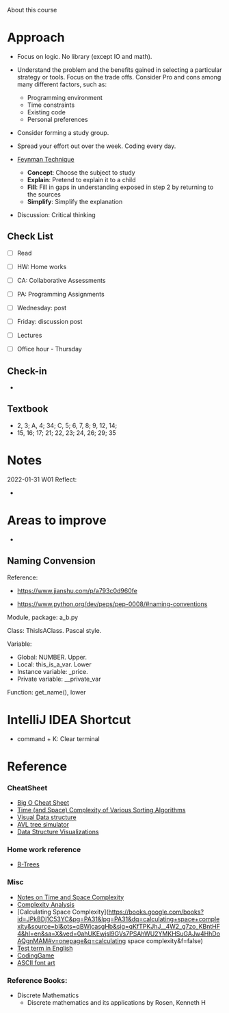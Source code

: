 About this course



# Approach

- Focus on logic. No library (except IO and math). 
- Understand the problem and the benefits gained in selecting a particular strategy or tools. Focus on the trade offs. Consider Pro and cons among many different factors, such as: 
  - Programming environment
  - Time constraints
  - Existing code
  - Personal preferences
- Consider forming a study group. 

- Spread your effort out over the week. Coding every day. 

- [Feynman Technique](https://en.wikipedia.org/wiki/Feynman_Technique)
  - **Concept**: Choose the subject to study
  - **Explain**: Pretend to explain it to a child
  - **Fill**: Fill in gaps in understanding exposed in step 2 by returning to the sources
  - **Simplify**: Simplify the explanation
- Discussion: Critical thinking

## Check List

- [ ] Read

- [ ] HW: Home works

- [ ] CA: Collaborative Assessments

- [ ] PA: Programming Assignments

- [ ] Wednesday: post

- [ ] Friday: discussion post

- [ ] Lectures

- [ ] Office hour - Thursday

  

## Check-in 

- 

## Textbook

- 2, 3; A, 4; 34; C, 5; 6, 7, 8; 9, 12, 14; 
- 15, 16; 17; 21; 22, 23; 24, 26; 29; 35

# Notes

2022-01-31 W01 Reflect:

- 

# Areas to improve

- 

## Naming Convension

Reference: 

- https://www.jianshu.com/p/a793c0d960fe

- https://www.python.org/dev/peps/pep-0008/#naming-conventions

Module, package: a_b.py

Class: ThisIsAClass. Pascal style. 

Variable:

- Global: NUMBER. Upper. 
- Local: this_is_a_var. Lower
- Instance variable: _price.
- Private variable: __private_var

Function: get_name(), lower



# IntelliJ IDEA Shortcut

- command + K: Clear terminal

# Reference

### CheatSheet

- [Big O Cheat Sheet](http://bigocheatsheet.com/)
- [Time (and Space) Complexity of Various Sorting Algorithms](http://scanftree.com/Data_Structure/time-complexity-and-space-complexity-comparison-of-sorting-algorithms)
- [Visual Data structure](https://visualgo.net/en)
- [AVL tree simulator](https://www.cs.usfca.edu/~galles/visualization/AVLtree.html)
- [Data Structure Visualizations](https://www.cs.usfca.edu/~galles/visualization/Algorithms.html)

### Home work reference

- [B-Trees](https://www.cs.cornell.edu/courses/cs3110/2012sp/recitations/rec25-B-trees/rec25.html#:~:text=A%20B%2Dtree%20of%20order,(typically)%20less%20than%20m.)

### Misc

- [Notes on Time and Space Complexity](http://www.leda-tutorial.org/en/official/ch02s02s03.html)
- [Complexity Analysis](https://www.cs.utexas.edu/users/djimenez/utsa/cs1723/lecture2.html)
- [Calculating Space Complexity](https://books.google.com/books?id=JPkBDj1C53YC&pg=PA31&lpg=PA31&dq=calculating+space+complexity&source=bl&ots=qBWjcasgHb&sig=qKfTPKJhJ__4W2_g7zo_KBntHF4&hl=en&sa=X&ved=0ahUKEwjsl9GVs7PSAhWU2YMKHSuGAJw4HhDoAQgnMAM#v=onepage&q=calculating space complexity&f=false)
- [Test term in English](https://zhuanlan.zhihu.com/p/139064883)
- [CodingGame](https://www.codingame.com/start)
- [ASCII font art](http://patorjk.com/software/taag/#p=display&h=2&f=ANSI%20Shadow&t=Yes%20!)

### Reference Books:

- Discrete Mathematics
  - Discrete mathematics and its applications by Rosen, Kenneth H

    

